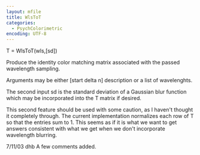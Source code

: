 ```yaml
---
layout: mfile
title: WlsToT
categories:
  - PsychColorimetric
encoding: UTF-8
---
```


T = WlsToT(wls,[sd])

Produce the identity color matching matrix associated
with the passed wavelength sampling.

Arguments may be either [start delta n] description or
a list of wavelenghts.

The second input sd is the standard deviation of a Gaussian
blur function which may be incorporated into the T matrix
if desired.

This second feature should be used with some
caution, as I haven't thought it completely through.  The
current implementation normalizes each row of T so that the
entries sum to 1.  This seems as if it is what we want to
get answers consistent with what we get when we don't
incorporate wavelength blurring.

7/11/03  dhb  A few comments added.
